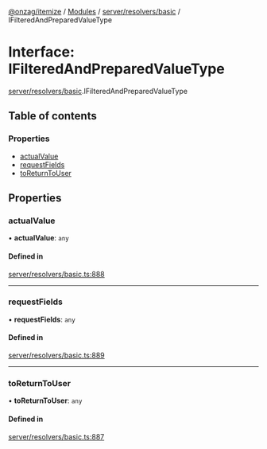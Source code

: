[@onzag/itemize](../README.md) / [Modules](../modules.md) / [server/resolvers/basic](../modules/server_resolvers_basic.md) / IFilteredAndPreparedValueType

# Interface: IFilteredAndPreparedValueType

[server/resolvers/basic](../modules/server_resolvers_basic.md).IFilteredAndPreparedValueType

## Table of contents

### Properties

- [actualValue](server_resolvers_basic.IFilteredAndPreparedValueType.md#actualvalue)
- [requestFields](server_resolvers_basic.IFilteredAndPreparedValueType.md#requestfields)
- [toReturnToUser](server_resolvers_basic.IFilteredAndPreparedValueType.md#toreturntouser)

## Properties

### actualValue

• **actualValue**: `any`

#### Defined in

[server/resolvers/basic.ts:888](https://github.com/onzag/itemize/blob/a24376ed/server/resolvers/basic.ts#L888)

___

### requestFields

• **requestFields**: `any`

#### Defined in

[server/resolvers/basic.ts:889](https://github.com/onzag/itemize/blob/a24376ed/server/resolvers/basic.ts#L889)

___

### toReturnToUser

• **toReturnToUser**: `any`

#### Defined in

[server/resolvers/basic.ts:887](https://github.com/onzag/itemize/blob/a24376ed/server/resolvers/basic.ts#L887)
